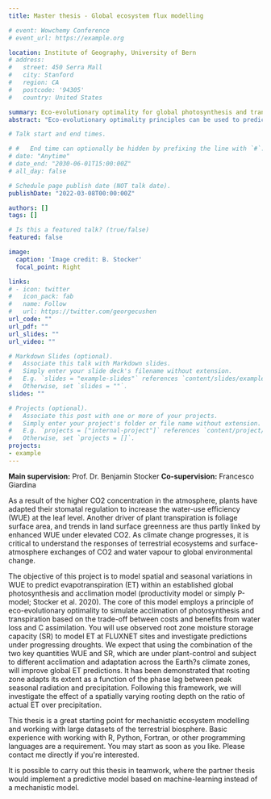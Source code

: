 ```yaml
---
title: Master thesis - Global ecosystem flux modelling

# event: Wowchemy Conference
# event_url: https://example.org

location: Institute of Geography, University of Bern
# address:
#   street: 450 Serra Mall
#   city: Stanford
#   region: CA
#   postcode: '94305'
#   country: United States

summary: Eco-evolutionary optimality for global photosynthesis and transpiration modelling
abstract: "Eco-evolutionary optimality principles can be used to predict how plants adapt and acclimate to their environment. Using a model funded on such principles, you will investigate how of water use efficiency and rooting depth varies across the globe and governs ecosystem fluxes."

# Talk start and end times.

# #   End time can optionally be hidden by prefixing the line with `#`.
# date: "Anytime"
# date_end: "2030-06-01T15:00:00Z"
# all_day: false

# Schedule page publish date (NOT talk date).
publishDate: "2022-03-08T00:00:00Z"

authors: []
tags: []

# Is this a featured talk? (true/false)
featured: false

image:
  caption: 'Image credit: B. Stocker'
  focal_point: Right

links:
# - icon: twitter
#   icon_pack: fab
#   name: Follow
#   url: https://twitter.com/georgecushen
url_code: ""
url_pdf: ""
url_slides: ""
url_video: ""

# Markdown Slides (optional).
#   Associate this talk with Markdown slides.
#   Simply enter your slide deck's filename without extension.
#   E.g. `slides = "example-slides"` references `content/slides/example-slides.md`.
#   Otherwise, set `slides = ""`.
slides: ""

# Projects (optional).
#   Associate this post with one or more of your projects.
#   Simply enter your project's folder or file name without extension.
#   E.g. `projects = ["internal-project"]` references `content/project/deep-learning/index.md`.
#   Otherwise, set `projects = []`.
projects:
- example
---
```


<!-- {{% callout note %}}
Click on the **Slides** button above to view the built-in slides feature.
{{% /callout %}} -->

**Main supervision:** Prof. Dr. Benjamin Stocker
**Co-supervision:** Francesco Giardina

As a result of the higher CO2 concentration in the atmosphere, plants have adapted their stomatal regulation to increase the water-use efficiency (WUE) at the leaf level. Another driver of plant transpiration is foliage surface area, and trends in land surface greenness are thus partly linked by enhanced WUE under elevated CO2. As climate change progresses, it is critical to understand the responses of terrestrial ecosystems and surface-atmosphere exchanges of CO2 and water vapour to global environmental change.

The objective of this project is to model spatial and seasonal variations in WUE to predict evapotranspiration (ET) within an established global photosynthesis and acclimation model (productivity model or simply P-model; Stocker et al. 2020). The core of this model employs a principle of eco-evolutionary optimality to simulate acclimation of photosynthesis and transpiration based on the trade-off between costs and benefits from water loss and C assimilation. You will use observed root zone moisture storage capacity (SR) to model ET at FLUXNET sites and investigate predictions under progressing droughts. We expect that using the combination of the two key quantities WUE and SR, which are under plant-control and subject to different acclimation and adaptation across the Earth?s climate zones, will improve global ET predictions. It has been demonstrated that rooting zone adapts its extent as a function of the phase lag between peak seasonal radiation and precipitation. Following this framework, we will investigate the effect of a spatially varying rooting depth on the ratio of actual ET over precipitation.

This thesis is a great starting point for mechanistic ecosystem modelling and working with large datasets of the terrestrial biosphere. Basic experience with working with R, Python, Fortran, or other programming languages are a requirement. You may start as soon as you like. Please contact me directly if you're interested.

It is possible to carry out this thesis in teamwork, where the partner thesis would implement a predictive model based on machine-learning instead of a mechanistic model.
